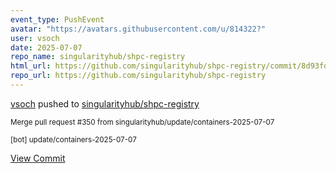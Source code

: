 ```yaml
---
event_type: PushEvent
avatar: "https://avatars.githubusercontent.com/u/814322?"
user: vsoch
date: 2025-07-07
repo_name: singularityhub/shpc-registry
html_url: https://github.com/singularityhub/shpc-registry/commit/8d93fd41e258d78e26a823b162439338096e087d
repo_url: https://github.com/singularityhub/shpc-registry
---
```


<a href='https://github.com/vsoch' target='_blank'>vsoch</a> pushed to <a href='https://github.com/singularityhub/shpc-registry' target='_blank'>singularityhub/shpc-registry</a>

<small>Merge pull request #350 from singularityhub/update/containers-2025-07-07

[bot] update/containers-2025-07-07</small>

<a href='https://github.com/singularityhub/shpc-registry/commit/8d93fd41e258d78e26a823b162439338096e087d' target='_blank'>View Commit</a>